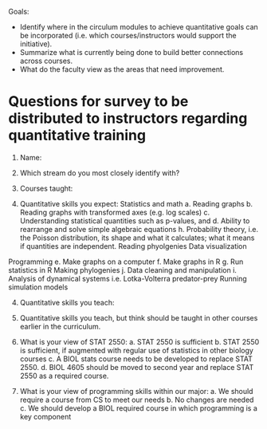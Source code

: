 Goals:
- Identify where in the circulum modules to achieve quantitative goals can be incorporated (i.e. which courses/instructors would support the initiative).
- Summarize what is currently being done to build better connections across courses.
- What do the faculty view as the areas that need improvement.

# Questions for survey to be distributed to instructors regarding quantitative training

1. Name:

2. Which stream do you most closely identify with?

2. Courses taught:

3. Quantitative skills you expect:
Statistics and math
a. Reading graphs
b. Reading graphs with transformed axes (e.g. log scales)
c. Understanding statistical quantities such as p-values, and 
d. Ability to rearrange and solve simple algebraic equations
h. Probability theory, i.e. the Poisson distribution, its shape and what it calculates; what it means if quantities are independent.
Reading phyolgenies
Data visualization

Programming
e. Make graphs on a computer
f. Make graphs in R
g. Run statistics in R
Making phylogenies
j. Data cleaning and manipulation
i. Analysis of dynamical systems i.e. Lotka-Volterra predator-prey
Running simulation models


4. Quantitative skills you teach:

5. Quantitative skills you teach, but think should be taught in other courses earlier in the curriculum.

6. What is your view of STAT 2550:
a. STAT 2550 is sufficient
b. STAT 2550 is sufficient, if augmented with regular use of statistics in other biology courses
c. A BIOL stats course needs to be developed to replace STAT 2550.
d. BIOL 4605 should be moved to second year and replace STAT 2550 as a required course.

7. What is your view of programming skills within our major:
a. We should require a course from CS to meet our needs
b. No changes are needed
c. We should develop a BIOL required course in which programming is a key component
